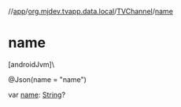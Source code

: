 //[app](../../../index.md)/[org.mjdev.tvapp.data.local](../index.md)/[TVChannel](index.md)/[name](name.md)

# name

[androidJvm]\

@Json(name = &quot;name&quot;)

var [name](name.md): [String](https://kotlinlang.org/api/latest/jvm/stdlib/kotlin/-string/index.html)?
